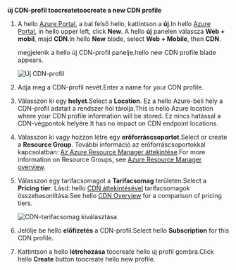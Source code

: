 <span data-ttu-id="ae699-101">**új CDN-profil toocreate**</span><span class="sxs-lookup"><span data-stu-id="ae699-101">**toocreate a new CDN profile**</span></span>

1. <span data-ttu-id="ae699-102">A hello [Azure Portal](https://portal.azure.com), a bal felső hello, kattintson a **új**.</span><span class="sxs-lookup"><span data-stu-id="ae699-102">In hello [Azure Portal](https://portal.azure.com), in hello upper left, click **New**.</span></span>  <span data-ttu-id="ae699-103">A hello **új** panelen válassza **Web + mobil**, majd **CDN**.</span><span class="sxs-lookup"><span data-stu-id="ae699-103">In hello **New** blade, select **Web + Mobile**, then **CDN**.</span></span>
   
    <span data-ttu-id="ae699-104">megjelenik a hello új CDN-profil panelje.</span><span class="sxs-lookup"><span data-stu-id="ae699-104">hello new CDN profile blade appears.</span></span>
   
    ![Új CDN-profil](./media/cdn-create-profile/new-cdn-profile-include.png)
2. <span data-ttu-id="ae699-106">Adja meg a CDN-profil nevét.</span><span class="sxs-lookup"><span data-stu-id="ae699-106">Enter a name for your CDN profile.</span></span>
3. <span data-ttu-id="ae699-107">Válasszon ki egy **helyet**.</span><span class="sxs-lookup"><span data-stu-id="ae699-107">Select a **Location**.</span></span>  <span data-ttu-id="ae699-108">Ez a hello Azure-beli hely a CDN-profil adatait a rendszer hol tárolja.</span><span class="sxs-lookup"><span data-stu-id="ae699-108">This is hello Azure location where your CDN profile information will be stored.</span></span>  <span data-ttu-id="ae699-109">Ez nincs hatással a CDN-végpontok helyére.</span><span class="sxs-lookup"><span data-stu-id="ae699-109">It has no impact on CDN endpoint locations.</span></span>
4. <span data-ttu-id="ae699-110">Válasszon ki vagy hozzon létre egy **erőforráscsoportot**.</span><span class="sxs-lookup"><span data-stu-id="ae699-110">Select or create a **Resource Group**.</span></span>  <span data-ttu-id="ae699-111">További információ az erőforráscsoportokkal kapcsolatban: [Az Azure Resource Manager áttekintése](../articles/azure-resource-manager/resource-group-overview.md#resource-groups).</span><span class="sxs-lookup"><span data-stu-id="ae699-111">For more information on Resource Groups, see [Azure Resource Manager overview](../articles/azure-resource-manager/resource-group-overview.md#resource-groups).</span></span>
5. <span data-ttu-id="ae699-112">Válasszon egy tarifacsomagot a **Tarifacsomag** területen.</span><span class="sxs-lookup"><span data-stu-id="ae699-112">Select a **Pricing tier**.</span></span>  <span data-ttu-id="ae699-113">Lásd: hello [CDN áttekintésével](../articles/cdn/cdn-overview.md#azure-cdn-features) tarifacsomagok összehasonlítása.</span><span class="sxs-lookup"><span data-stu-id="ae699-113">See hello [CDN Overview](../articles/cdn/cdn-overview.md#azure-cdn-features) for a comparison of pricing tiers.</span></span>
   
    ![CDN-tarifacsomag kiválasztása](./media/cdn-create-profile/cdn-choose-sku-include.png)
6. <span data-ttu-id="ae699-115">Jelölje be hello **előfizetés** a CDN-profil.</span><span class="sxs-lookup"><span data-stu-id="ae699-115">Select hello **Subscription** for this CDN profile.</span></span>
7. <span data-ttu-id="ae699-116">Kattintson a hello **létrehozása** toocreate hello új profil gombra.</span><span class="sxs-lookup"><span data-stu-id="ae699-116">Click hello **Create** button toocreate hello new profile.</span></span> 


